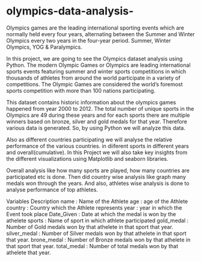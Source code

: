 # olympics-data-analysis-

Olympics games are the leading international sporting events which are normally held every four years, alternating between the Summer and Winter Olympics every two years in the four-year period. Summer, Winter Olympics, YOG & Paralympics.

In this project, we are going to see the Olympics dataset analysis using Python. The modern Olympic Games or Olympics are leading international sports events featuring summer and winter sports competitions in which thousands of athletes from around the world participate in a variety of competitions. The Olympic Games are considered the world’s foremost sports competition with more than 100 nations participating.

This dataset contains historic information about the olympics games happened from year 2000 to 2012. The total number of unique sports in the Olympics are 49 during these years and for each sports there are multiple winners based on bronze, silver and gold medals for that year. Therefore various data is generated. So, by using Python we will analyze this data.

Also as different countries participating we will analyse the relative performance of the various countries. in diiferent sports in different years and overall(cumulative). In this Project we will also take key insights from the different visualizations using Matplotlib and seaborn libraries.

Overall analysis like how many sports are played, how many countries are participated etc is done. Then did country wise analysis like graph many medals won through the years. And also, athletes wise analysis is done to analyse performance of top athletes.

Variables Description
name : Name of the Athlete
age : age of the Athlete
country : Country which the Athlete represents
year : year in which the Event took place
Date_Given : Date at which the medal is won by the athelete
sports : Name of sport in which athlete participated
gold_medal : Number of Gold medals won by that athelete in that sport that year.
silver_medal : Number of Silver medals won by that athelete in that sport that year.
brone_medal : Number of Bronze medals won by that athelete in that sport that year.
total_medal : Number of total medals won by that athelete that year.
